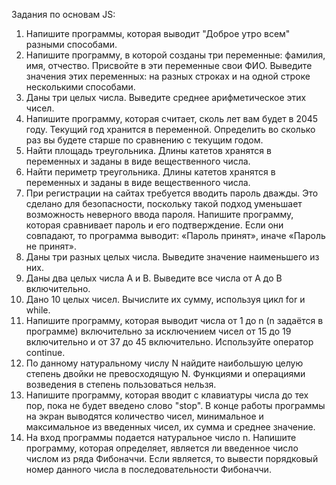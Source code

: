 Задания по основам JS:

1.	Напишите программы, которая выводит "Доброе утро всем" разными способами.
2.	Напишите программу, в которой созданы три переменные: фамилия, имя, отчество. Присвойте в эти переменные свои ФИО. Выведите значения этих переменных: на разных строках и на одной строке несколькими способами.
3.	Даны три целых числа. Выведите среднее арифметическое этих чисел.
4.	Напишите программу, которая считает, сколь лет вам будет в 2045 году.
Текущий год хранится в переменной. Определить во сколько раз вы будете старше по сравнению с текущим годом.
5.	Найти площадь треугольника. Длины катетов хранятся в переменных и заданы в виде вещественного числа.
6.	Найти периметр треугольника. Длины катетов хранятся в переменных и заданы в виде вещественного числа.
7.	При регистрации на сайтах требуется вводить пароль дважды. Это сделано для безопасности, поскольку такой подход уменьшает возможность неверного ввода пароля. Напишите программу, которая сравнивает пароль и его подтверждение. Если они совпадают, то программа выводит: «Пароль принят», иначе «Пароль не принят».
8.	Даны три разных целых числа. Выведите значение наименьшего из них.
9.	Даны два целых числа А и В. Выведите все числа от A до B включительно.
10.	 Дано 10 целых чисел. Вычислите их сумму, используя цикл for и while.
11.	 Напишите программу, которая выводит числа от 1 до n (n задаётся в программе) включительно за исключением чисел от 15 до 19 включительно и от 37 до 45 включительно. Используйте оператор cоntinue.
12.	 По данному натуральному числу N найдите наибольшую целую степень двойки не превосходящую N. Функциями и операциями возведения в степень пользоваться нельзя.
13.	 Напишите программу, которая вводит с клавиатуры числа до тех пор, пока не будет введено слово "stop". В конце работы программы на экран выводятся количество чисел, минимальное и максимальное из введенных чисел, их сумма и среднее значение.
14.	 На вход программы подается натуральное число n. Напишите программу, которая определяет, является ли введенное число числом из ряда Фибоначчи. Если является, то вывести порядковый номер данного числа в последовательности Фибоначчи.

